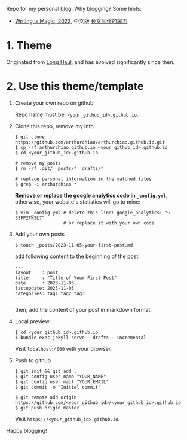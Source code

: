 Repo for my personal [blog](https://arthurchiao.github.io). Why blogging? Some hints:

* [Writing Is Magic, 2022](https://brooker.co.za/blog/2022/11/08/writing.html),
  中文版 [长文写作的魔力](https://arthurchiao.art/blog/writing-is-magic-zh)

# 1. Theme

Originated from [Long Haul](http://github.com/brianmaierjr/long-haul),
and has evolved significantly since then.

# 2. Use this theme/template

1. Create your own repo on github

    Repo name must be: `<your_github_id>.github.io`.

2. Clone this repo, remove my info

    ```shell
    $ git clone https://github.com/arthurchiao/arthurchiao.github.io.git
    $ cp -rf arthurchiao.github.io <your_github_id>.github.io
    $ cd <your_github_id>.github.io
    
    # remove my posts
    $ rm -rf .git/ _posts/* _drafts/*
    
    # replace personal information in the matched files
    $ grep -i arthurchiao *
    ```

    **Remove or replace the google analytics code in `_config.yml`**, otherwise,
    your website's statistics will go to mine:

    ```shell
    $ vim _config.yml # delete this line: google_analytics: "G-5SFP2TKSL7"
                      # or replace it with your own code
    ```

3. Add your own posts

    ```
    $ touch _posts/2023-11-05-your-first-post.md
    ```

    add following content to the beginning of the post:

    ```
    ---
    layout    : post
    title     : "Title of Your First Post"
    date      : 2023-11-05
    lastupdate: 2023-11-05
    categories: tag1 tag2 tag3
    ---
    ```

    then, add the content of your post in markdown format.

4. Local preview

    ```shell
    $ cd <your_github_id>.github.io
    $ bundle exec jekyll serve --drafts --incremental
    ```

    Visit `localhost:4000` with your browser.

5. Push to github

    ```shell
    $ git init && git add .
    $ git config user.name "YOUR_NAME"
    $ git config user.mail "YOUR_EMAIL"
    $ git commit -m "Initial commit"

    $ git remote add origin https://github.com/<your_github_id>/<your_github_id>.github.io
    $ git push origin master
    ```

    Visit `https://<your_github_id>.github.io`.

Happy blogging!
